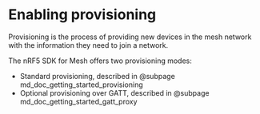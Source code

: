 # Enabling provisioning

Provisioning is the process of providing new devices in the mesh network with the information they need to join
a network. 

The nRF5 SDK for Mesh offers two provisioning modes:
- Standard provisioning, described in @subpage md_doc_getting_started_provisioning
- Optional provisioning over GATT, described in @subpage md_doc_getting_started_gatt_proxy